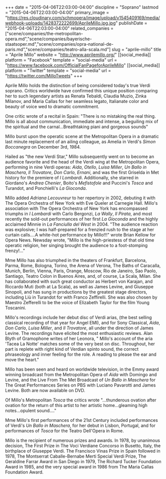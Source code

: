 +++
date = "2015-04-06T22:03:00-04:00"
discipline = "Soprano"
lastmod = "2015-04-06T22:03:00-04:00"
primary_image = "https://res.cloudinary.com/schmopera/image/upload/v1545409169/media/webhook-uploads/1428372222699/AprileMillo.jpg.jpg"
publishDate = "2015-04-06T22:03:00-04:00"
related_companies = ["scene/companies/the-metropolitan-opera.md","scene/companies/bayerische-staatsoper.md","scene/companies/opra-national-de-paris.md","scene/companies/teatro-alla-scala.md"]
slug = "aprile-millo"
title = "Aprile Millo"
website = "http://www.aprilemillo.org/"
[[social_media]]
platform = "Facebook"
template = "social-media"
url = "https://www.facebook.com/OfficialFanPageforAprileMillo"
[[social_media]]
platform = "Twitter"
template = "social-media"
url = "https://twitter.com/MilloTweets"
+++

<p>
	Aprile Millo holds the distinction of being considered today's true Verdi soprano. Critics worldwide have confirmed this unique position comparing her to such legendary artists as Renata Tebaldi, Claudia Muzio, Zinka Milanov, and Maria Callas for her seamless legato, Italianate color and beauty of voice wed to dramatic commitment.
</p>
<p>
	One critic wrote of a recital in Spain: "There is no mistaking the real thing. Millo is all about communication, immediate and intense, a beguiling mix of the spiritual and the carnal...Breathtaking piani and gorgeous sounds"
</p>
<p>
	Millo burst upon the operatic scene at the Metropolitan Opera in a dramatic last minute replacement of an ailing colleague, as Amelia in Verdi's <em>Simon Boccanegra</em> on December 3rd, 1984.
</p>
<p>
	Hailed as "the new Verdi Star," Millo subsequently went on to become an audience favorite and the head of the Verdi wing at the Metropolitan Opera, performing in nine Verdi operas: <em>Aida</em>, <em>Otello</em>, <em>Luisa Miller</em>, <em>Un Ballo in Maschera</em>, <em>Il Trovatore</em>, <em>Don Carlo</em>, <em>Ernani</em>, and was the first Griselda in Met history for the premiere of<em> l Lombardi</em>. Additionally, she starred in Giordano's <em>Andrea Chenier</em>, Boito's <em>Mefistofole</em> and Puccini's <em>Tosca</em> and Turand<em></em>ot, and Ponchielli's <em>La Gioconda</em>.
</p>
<p>
	Millo added <em>Adriana Lecouvreur</em> to her repertory in 2002, debuting it with The Opera Orchestra of New York with Eve Queler at Carnegie Hall. Millo's association with The Opera Orchestra of New York has encompassed triumphs in <em>I Lombardi</em> with Carlo Bergonzi, <em>La Wally</em>, <em>Il Pirata</em>, and most recently the sold-out performances of her first <em>La Gioconda</em> and the highly acclaimed Minnie in <em>La Fanciulla del West</em> in 2004. "The audience reaction was explosive; I was half-prepared for a frenzied rush to the stage at her curtain calls....A white-hot performance by Millo!!!" wrote Brian Kellow for Opera News. Newsday wrote, "Millo is the high-priestess of that old time operatic religion, her singing brought the audience to a foot-stomping frenzy!…"
</p>
<p>
	Mme Millo has also triumphed in the theaters of Frankfurt, Barcelona, Parma, Rome, Bologna, Torino, the Arena of Verona, The Baths of Caracalla, Munich, Berlin, Vienna, Paris, Orange, Moscow, Rio de Janeiro, Sao Paolo, Santiago, Teatro Colon in Buenos Aires, and, of course, La Scala, Milan. She has collaborated with such great conductor as Herbert von Karajan, and Riccardo Muti (both at La Scala), as well as James Levine, and Giuseppe Sinopoli, and has sung in productions by the greatest stage directors, including Liù in Turandot for with Franco Zeffirelli. She was also chosen by Maestro Zefferelli to be the voice of Elizabeth Taylor for the film Young Toscanini.
</p>
<p>
	Millo's recordings include her debut disc of Verdi arias, (the best selling classical recording of that year for Angel EMI), and for Sony Classical, <em>Aida</em>, <em>Don Carlo</em>, <em>Luisa Miller</em>, and <em>Il Trovatore</em>, all under the direction of James Levine. The recordings have elicited the most enthusiastic reviews. Alan Blyth of Gramophone writes of her Leonora, " Millo's account of the aria 'Tacea La Notte' matches some of the very best on disc. Throughout, her part is replete with right kind of Verdian spinto sound, the correct phraseology and inner feeling for the role. A reading to please the ear and move the heart."
</p>
<p>
	Millo has been seen and heard on worldwide television, in the Emmy award winning broadcast from the Metropolitan Opera of <em>Aida</em> with Domingo and Levine, and the Live From The Met Broadcast of <em>Un Ballo in Maschera</em> for The Great Performances Series on PBS with Luciano Pavarotti and James Levine. Both are now available on DVD.
</p>
<p>
	Of Millo's Metropolitan <em>Tosca</em> the critics wrote "…thunderous ovation after ovation for the return of this artist to her artistic home…gleaming high notes…opulent sound…."
</p>
<p>
	Mme Millo's first performances of the 21st Century included performances of Verdi's <em>Un Ballo in Maschera</em>, for her debut in Lisbon, Portugal, and for performances of <em>Tosca</em> for the Teatro Dell'Opera in Rome.
</p>
<p>
	Millo is the recipient of numerous prizes and awards. In 1978, by unanimous decision, The First Prize in The Voci Verdiane Concorso in Busetto, Italy, the birthplace of Giuseppe Verdi. The Francisco Vinas Prize in Spain followed in 1978, The Montserrat Caballe-Bernabe Merti Special Verdi Prize, The Geraldine Farrar Award in San Diego in 1979, The Richard Tucker Foundation Award in 1985, and the very special award in 1986 from The Maria Callas Foundation Award.
</p>
